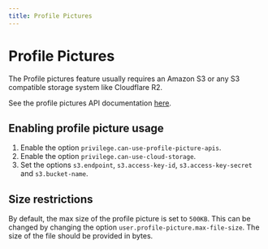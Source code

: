 ```yaml
---
title: Profile Pictures
---
```


# Profile Pictures

The Profile pictures feature usually requires an Amazon S3 or any S3 compatible storage system like Cloudflare R2.

See the profile pictures API documentation [here](/api-documentation/API-Documentation-Delegated#set-profile-picture).

## Enabling profile picture usage

1. Enable the option `privilege.can-use-profile-picture-apis`.
2. Enable the option `privilege.can-use-cloud-storage`.
3. Set the options `s3.endpoint`, `s3.access-key-id`, `s3.access-key-secret` and `s3.bucket-name`.

## Size restrictions

By default, the max size of the profile picture is set to `500KB`. This can be changed by changing the option `user.profile-picture.max-file-size`. The size of the file should be provided in bytes.
